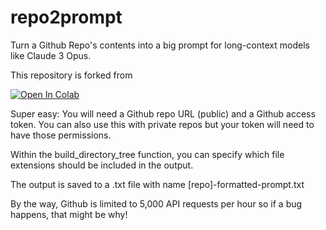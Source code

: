 # repo2prompt

Turn a Github Repo's contents into a big prompt for long-context models like Claude 3 Opus.

This repository is forked from 

<a target="_blank" href="https://colab.research.google.com/github/andrewgcodes/repo2prompt/blob/main/repo2prompt.ipynb">
  <img src="https://colab.research.google.com/assets/colab-badge.svg" alt="Open In Colab"/>
</a>

Super easy:
You will need a Github repo URL (public) and a Github access token. You can also use this with private repos but your token will need to have those permissions.

Within the build_directory_tree function, you can specify which file extensions should be included in the output.

The output is saved to a .txt file with name [repo]-formatted-prompt.txt

By the way, Github is limited to 5,000 API requests per hour so if a bug happens, that might be why!
